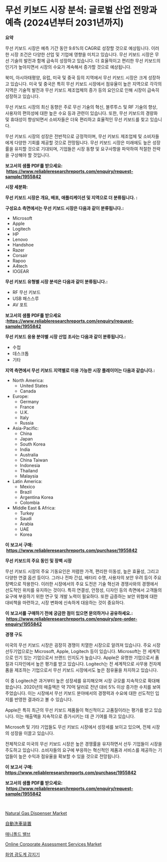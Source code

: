 <p><h1>무선 키보드 시장 분석: 글로벌 산업 전망과 예측 (2024년부터 2031년까지)</h1></p><p><strong>요약</strong></p>
<p><p>무선 키보드 시장은 예측 기간 동안 9.6%의 CAGR로 성장할 것으로 예상됩니다. 이러한 시장 조건은 다양한 산업 및 기업에 영향을 미치고 있습니다. 무선 키보드 시장은 무선 기술의 발전과 함께 급속히 성장하고 있습니다. 더 효율적이고 편리한 무선 키보드의 인기가 높아지면서 시장의 수요가 계속해서 증가할 것으로 예상됩니다.</p><p>북미, 아시아태평양, 유럽, 미국 및 중국 등의 지역에서 무선 키보드 시장은 크게 성장하고 있습니다. 미국 및 중국은 특히 무선 키보드 시장에서 점유율이 높은 지역으로 각각의 지역은 기술적 발전과 무선 키보드 제조업체의 증가 등의 요인으로 인해 시장이 급속히 성장하고 있습니다.</p><p>무선 키보드 시장의 최신 동향은 주로 무선 기술의 혁신, 블루투스 및 RF 기술의 향상, 사용자의 편의성에 대한 높은 수요 등과 관련이 있습니다. 또한, 무선 키보드의 경량화 및 휴대성이 향상되면서 소비자들은 더욱 편리하고 효율적인 무선 키보드를 찾고 있습니다.</p><p>무선 키보드 시장의 성장은 전반적으로 긍정적이며, 무선 키보드 제조업체 및 소비자들에게 다양한 기회를 제공할 것으로 전망됩니다. 무선 키보드 시장은 미래에도 높은 성장률을 유지할 것으로 기대되며, 기업들은 시장 동향 및 요구사항을 파악하여 적절한 전략을 구상해야 할 것입니다.</p></p>
<p><strong>보고서의 샘플 PDF를 받으세요: &nbsp;<a href="https://www.reliableresearchreports.com/enquiry/request-sample/1955842">https://www.reliableresearchreports.com/enquiry/request-sample/1955842</a></strong></p>
<p><strong>시장 세분화:</strong></p>
<p><strong> 무선 키보드 시장은 개요, 배포, 애플리케이션 및 지역으로 더 분류됩니다. :</strong></p>
<p><strong>구성요소 측면에서는 무선 키보드 시장은 다음과 같이 분류됩니다.:</strong></p>
<p><ul><li>Microsoft</li><li>Apple</li><li>Logitech</li><li>HP</li><li>Lenovo</li><li>Handshoe</li><li>Razer</li><li>Corsair</li><li>Rapoo</li><li>A4tech</li><li>IOGEAR</li></ul></p>
<p><strong> 무선 키보드 유형별 시장 분석은 다음과 같이 분류됩니다.:</strong></p>
<p><ul><li>RF 무선 키보드</li><li>USB 패스스루</li><li>AV 포트</li></ul></p>
<p><strong>보고서의 샘플 PDF를 받으세요 :<a href="https://www.reliableresearchreports.com/enquiry/request-sample/1955842">https://www.reliableresearchreports.com/enquiry/request-sample/1955842</a></strong></p>
<p><strong> 무선 키보드 응용 분야별 시장 산업 조사는 다음과 같이 분류됩니다.:</strong></p>
<p><ul><li>수첩</li><li>데스크톱</li><li>기타</li></ul></p>
<p><strong>지역 측면에서 무선 키보드 지역별로 이용 가능한 시장 플레이어는 다음과 같습니다.:</strong></p>
<p><ul>
    <li>
        North America:
        <ul>
            <li>United States</li>
            <li>Canada</li>
        </ul>
    </li>
    <li>
        Europe:
        <ul>
            <li>Germany</li>
            <li>France</li>
            <li>U.K.</li>
            <li>Italy</li>
            <li>Russia</li>
        </ul>
    </li>
    <li>
        Asia-Pacific:
        <ul>
            <li>China</li>
            <li>Japan</li>
            <li>South Korea</li>
            <li>India</li>
            <li>Australia</li>
            <li>China Taiwan</li>
            <li>Indonesia</li>
            <li>Thailand</li>
            <li>Malaysia</li>
        </ul>
    </li>
    <li>
        Latin America:
        <ul>
            <li>Mexico</li>
            <li>Brazil</li>
            <li>Argentina Korea</li>
            <li>Colombia</li>
        </ul>
    </li>
    <li>
        Middle East & Africa:
        <ul>
            <li>Turkey</li>
            <li>Saudi</li>
            <li>Arabia</li>
            <li>UAE</li>
            <li>Korea</li>
        </ul>
    </li>
    </ul></p>
<p><strong>이 보고서 구매: &nbsp;<a href="https://www.reliableresearchreports.com/purchase/1955842">https://www.reliableresearchreports.com/purchase/1955842</a></strong></p>
<p><strong>무선 키보드의 주요 동인 및 장벽 시장</strong></p>
<p><p>무선 키보드 시장의 주요 기동요인은 저렴한 가격, 편리한 이동성, 높은 효율성, 그리고 다양한 연결 옵션 등이다. 그러나 전파 간섭, 배터리 수명, 사용자의 보안 우려 등이 주요 장벽으로 작용한다. 이러한 시장에서의 주요 도전은 기술 혁신과 경쟁사와의 경쟁에서 선도적인 위치를 유지하는 것이다. 특히 연결성, 안정성, 디자인 등의 측면에서 고객들의 요구에 부응하기 위한 연구 및 개발 노력이 필요하다. 또한 급증하는 보안 위협에 대한 대비책을 마련하고, 시장 변화에 신속하게 대응하는 것이 중요하다.</p></p>
<p><strong>이 보고서를 구매하기 전에 궁금한 점이 있으면 문의하거나 공유하세요.: &nbsp;<a href="https://www.reliableresearchreports.com/enquiry/pre-order-enquiry/1955842">https://www.reliableresearchreports.com/enquiry/pre-order-enquiry/1955842</a></strong></p>
<p><strong>경쟁 구도</strong></p>
<p><p>미국의 무선 키보드 시장은 굉장히 경쟁이 치열한 시장으로 알려져 있습니다. 주요 시장 선두기업으로는 Microsoft, Apple, Logitech 등이 있습니다. Microsoft는 전 세계적으로 인기 있는 기업으로서 브랜드 인지도가 높습니다. Apple은 유명한 기업으로서 품질과 디자인에서 높은 평가를 받고 있습니다. Logitech는 전 세계적으로 사무용 전자제품을 제조하는 기업으로서 무선 키보드 시장에서도 높은 점유율을 차지하고 있습니다.</p><p>이 중 Logitech은 과거부터 높은 성장세를 유지해오며 시장 규모를 지속적으로 확대해왔습니다. 2020년의 매출액은 약 70억 달러로 전년 대비 5% 이상 증가한 수치를 보여주었습니다. 이는 시장에서 무선 키보드 분야에서의 경쟁력과 수요에 대한 선도적인 입지를 반영한 결과라고 볼 수 있습니다.</p><p>Apple은 특히 최근의 무선 키보드 제품들이 혁신적이고 고품질이라는 평가를 받고 있습니다. 이는 매출액을 지속적으로 증가시키는 데 큰 기여를 하고 있습니다.  </p><p>Microsoft 및 기타 기업들도 무선 키보드 시장에서 성장세를 보이고 있으며, 전체 시장의 성장을 이끌고 있습니다.</p><p>전체적으로 미국의 무선 키보드 시장은 높은 경쟁률을 유지하면서 선두 기업들이 시장을 주도하고 있습니다. 소비자들의 요구에 부응하는 혁신적인 제품과 서비스를 제공하는 기업들이 높은 수익과 점유율을 확보할 수 있을 것으로 전망됩니다.</p></p>
<p><strong>이 보고서 구매: &nbsp; <a href="https://www.reliableresearchreports.com/purchase/1955842">https://www.reliableresearchreports.com/purchase/1955842</a></strong></p>
<p><strong>보고서의 샘플 PDF를 받으세요: &nbsp;<a href="https://www.reliableresearchreports.com/enquiry/request-sample/1955842">https://www.reliableresearchreports.com/enquiry/request-sample/1955842</a></strong><strong></strong></p>
<p>&nbsp;</p>
<p><p><a href="https://issuu.com/reportprime-2/docs/natural-gas-dispenser-market-size-2030.pptx">Natural Gas Dispenser Market</a></p><p><a href="https://github.com/ksxzwxabcuynh011/Market-Research-Report-List-1/blob/main/2802566191255.md">自動洗車装置</a></p><p><a href="https://medium.com/@fernandotryo5lson96765/%EB%8B%A4%ED%95%AD-%EB%B0%B8%EB%B8%8C-%EC%8B%9C%EC%9E%A5-%EA%B7%9C%EB%AA%A8-cagr-%ED%8A%B8%EB%A0%8C%EB%93%9C-2024-2030-122e8adb7c9c">매니폴드 밸브</a></p><p><a href="https://issuu.com/reportprime-2/docs/online-corporate-assessment-services-market-size-2">Online Corporate Assessment Services Market</a></p><p><a href="https://github.com/xvz497517413/Market-Research-Report-List-1/blob/main/4730482191100.md">화염 광도계 감지기</a></p></p>
